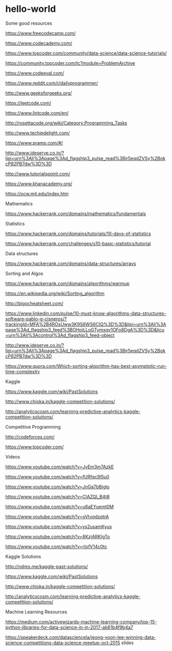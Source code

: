 # hello-world
Some good resources

https://www.freecodecamp.com/

https://www.codecademy.com/

https://www.topcoder.com/community/data-science/data-science-tutorials/

https://community.topcoder.com/tc?module=ProblemArchive

https://www.codeeval.com/

https://www.reddit.com/r/dailyprogrammer/

http://www.geeksforgeeks.org/

https://leetcode.com/

https://www.lintcode.com/en/

http://rosettacode.org/wiki/Category:Programming_Tasks

http://www.techiedelight.com/

https://www.pramp.com/#/

http://www.ideserve.co.in/?lipi=urn%3Ali%3Apage%3Ad_flagship3_pulse_read%3Bir5eqdZVSy%2BokcP82PB7dw%3D%3D

http://www.tutorialspoint.com/

https://www.khanacademy.org/

https://ocw.mit.edu/index.htm

Mathematics

https://www.hackerrank.com/domains/mathematics/fundamentals


Statistics

https://www.hackerrank.com/domains/tutorials/10-days-of-statistics

https://www.hackerrank.com/challenges/s10-basic-statistics/tutorial

Data structures

https://www.hackerrank.com/domains/data-structures/arrays

Sorting and Algos

https://www.hackerrank.com/domains/algorithms/warmup

https://en.wikipedia.org/wiki/Sorting_algorithm

http://bigocheatsheet.com/

https://www.linkedin.com/pulse/10-must-know-algorithms-data-structures-software-pablo-g-cisneros/?trackingId=MFA%2B4ROsUww3K9S6WS6CIQ%3D%3D&lipi=urn%3Ali%3Apage%3Ad_flagship3_feed%3BOHojLLoGTymxqv1OFo8DgA%3D%3D&licu=urn%3Ali%3Acontrol%3Ad_flagship3_feed-object

http://www.ideserve.co.in/?lipi=urn%3Ali%3Apage%3Ad_flagship3_pulse_read%3Bir5eqdZVSy%2BokcP82PB7dw%3D%3D

https://www.quora.com/Which-sorting-algorithm-has-best-asymptotic-run-time-complexity

Kaggle

https://www.kaggle.com/wiki/PastSolutions

http://www.chioka.in/kaggle-competition-solutions/

http://analyticscosm.com/learning-predictive-analytics-kaggle-competition-solutions/

Competitive Programming

http://codeforces.com/

https://www.topcoder.com/

Videos

https://www.youtube.com/watch?v=JyEm3m7AzkE

https://www.youtube.com/watch?v=fURfqc9l5u0

https://www.youtube.com/watch?v=JnGa7bBiglo

https://www.youtube.com/watch?v=ClAZQI_B4t8

https://www.youtube.com/watch?v=u6aEYuemt0M

https://www.youtube.com/watch?v=oVtvqdzqtrA

https://www.youtube.com/watch?v=ys2usamKyus

https://www.youtube.com/watch?v=8KzjARKIgTo

https://www.youtube.com/watch?v=rIofV14c0tc


Kaggle Solutions

http://ndres.me/kaggle-past-solutions/

https://www.kaggle.com/wiki/PastSolutions

http://www.chioka.in/kaggle-competition-solutions/

http://analyticscosm.com/learning-predictive-analytics-kaggle-competition-solutions/

Machine Learning Resources

https://medium.com/activewizards-machine-learning-company/top-15-python-libraries-for-data-science-in-in-2017-ab61b4f9b4a7

https://speakerdeck.com/datasciencela/jeong-yoon-lee-winning-data-science-competitions-data-science-meetup-oct-2015  slides
